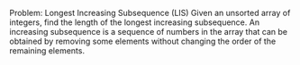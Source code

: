 Problem: Longest Increasing Subsequence (LIS)
Given an unsorted array of integers, find the length of the longest increasing subsequence. An increasing subsequence is a sequence of numbers in the array that can be obtained by removing some elements without changing the order of the remaining elements.
